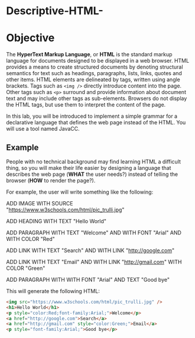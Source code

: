 # Descriptive-HTML-

# Objective
The **HyperText Markup Language**, or **HTML** is the standard markup language for documents designed to be displayed in a web browser. HTML provides a means to create structured documents by denoting structural semantics for text such as headings, paragraphs, lists, links, quotes and other items. HTML elements are delineated by tags, written using angle brackets. Tags such as `<img />` directly introduce content into the page. Other tags such as `<p>` surround and provide information about document text and may include other tags as sub-elements. Browsers do not display the HTML tags, but use them to interpret the content of the page.

In this lab, you will be introduced to implement a simple grammar for a declarative language that defines the web page instead of the HTML. You will use a tool named JavaCC.

## Example
People with no technical background may find learning HTML a difficult thing, so you will make their life easier by designing a language that describes the web page (**WHAT** the user needs?) instead of telling the browser (**HOW** to render the page?).

For example, the user will write something like the following:


ADD IMAGE WITH SOURCE "https://www.w3schools.com/html/pic_trulli.jpg"

ADD HEADING WITH TEXT "Hello World"

ADD PARAGRAPH WITH TEXT "Welcome" AND WITH FONT "Arial" AND WITH COLOR "Red"

ADD LINK WITH TEXT "Search" AND WITH LINK "http://google.com"

ADD LINK WITH TEXT "Email" AND WITH LINK "http://gmail.com" WITH COLOR "Green"

ADD PARAGRAPH WITH WITH FONT "Arial" AND TEXT "Good bye"


This will generate the following HTML:

```html
<img src="https://www.w3schools.com/html/pic_trulli.jpg" />
<h1>Hello World</h1>
<p style="color:Red;font-family:Arial;">Welcome</p>
<a href="http://google.com">Search</a>
<a href="http://gmail.com" style="color:Green;">Email</a>
<p style="font-family:Arial;">Good bye</p>
